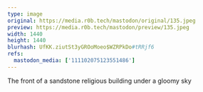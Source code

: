 ```yaml
---
type: image
original: https://media.r0b.tech/mastodon/original/135.jpeg
preview: https://media.r0b.tech/mastodon/preview/135.jpeg
width: 1440
height: 1440
blurhash: UfKK.ziutSt3yGROoMoeo$WZRPkDo#tRRjf6
refs:
  mastodon_media: ['111102075123551486']
---
```


The front of a sandstone religious building under a gloomy sky
